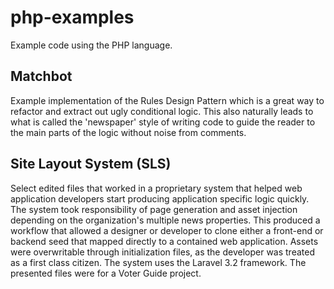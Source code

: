 # php-examples
Example code using the PHP language.

## Matchbot ##

Example implementation of the Rules Design Pattern which is a great way to refactor and extract out ugly conditional logic. This also naturally leads to what is called the 'newspaper' style of writing code to guide the reader to the main parts of the logic without noise from comments.

## Site Layout System (SLS) ##

Select edited files that worked in a proprietary system that helped web application developers start producing application specific logic quickly. The system took responsibility of page generation and asset injection depending on the organization's multiple news properties. This produced a workflow that allowed a designer or developer to clone either a front-end or backend seed that mapped directly to a contained web application. Assets were overwritable through initialization files, as the developer was treated as a first class citizen. The system uses the Laravel 3.2 framework. The presented files were for a Voter Guide project.
